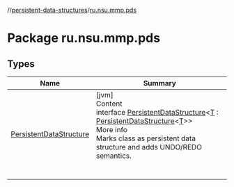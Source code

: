 //[persistent-data-structures](../index.md)/[ru.nsu.mmp.pds](index.md)



# Package ru.nsu.mmp.pds  


## Types  
  
|  Name|  Summary| 
|---|---|
| <a name="ru.nsu.mmp.pds/PersistentDataStructure///PointingToDeclaration/"></a>[PersistentDataStructure](-persistent-data-structure/index.md)| <a name="ru.nsu.mmp.pds/PersistentDataStructure///PointingToDeclaration/"></a>[jvm]  <br>Content  <br>interface [PersistentDataStructure](-persistent-data-structure/index.md)<[T](-persistent-data-structure/index.md) : [PersistentDataStructure](-persistent-data-structure/index.md)<[T](-persistent-data-structure/index.md)>>  <br>More info  <br>Marks class as persistent data structure and adds UNDO/REDO semantics.  <br><br><br>

